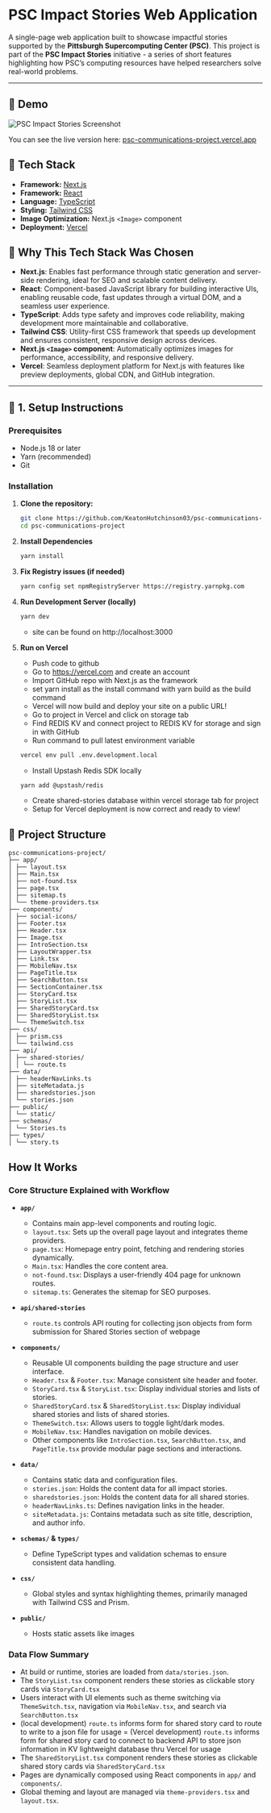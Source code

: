# PSC Impact Stories Web Application

A single-page web application built to showcase impactful stories supported by the **Pittsburgh Supercomputing Center (PSC)**. This project is part of the **PSC Impact Stories** initiative - a series of short features highlighting how PSC’s computing resources have helped researchers solve real-world problems.

---

## 📸 Demo

![PSC Impact Stories Screenshot](./public/static/images/demo-screenshot.png)

You can see the live version here: [psc-communications-project.vercel.app](https://psc-communications-project.vercel.app)

## 🚀 Tech Stack

- **Framework:** [Next.js](https://nextjs.org/)
- **Framework:** [React](https://react.dev)
- **Language:** [TypeScript](https://www.typescriptlang.org/)
- **Styling:** [Tailwind CSS](https://tailwindcss.com/)
- **Image Optimization:** Next.js `<Image>` component
- **Deployment:** [Vercel](https://vercel.com/)

## 📌 Why This Tech Stack Was Chosen

- **Next.js**: Enables fast performance through static generation and server-side rendering, ideal for SEO and scalable content delivery.
- **React**: Component-based JavaScript library for building interactive UIs, enabling reusable code, fast updates through a virtual DOM, and a seamless user experience.
- **TypeScript**: Adds type safety and improves code reliability, making development more maintainable and collaborative.
- **Tailwind CSS**: Utility-first CSS framework that speeds up development and ensures consistent, responsive design across devices.
- **Next.js `<Image>` component**: Automatically optimizes images for performance, accessibility, and responsive delivery.
- **Vercel**: Seamless deployment platform for Next.js with features like preview deployments, global CDN, and GitHub integration.

---

## 🧰 1. Setup Instructions

### Prerequisites

- Node.js 18 or later
- Yarn (recommended)
- Git

### Installation

1. **Clone the repository:**

   ```bash
   git clone https://github.com/KeatonHutchinson03/psc-communications-project.git
   cd psc-communications-project

   ```

2. **Install Dependencies**

   ```bash
   yarn install
   ```

3. **Fix Registry issues (if needed)**

   ```bash
   yarn config set npmRegistryServer https://registry.yarnpkg.com
   ```

4. **Run Development Server (locally)**

   ```bash
   yarn dev

   ```

   - site can be found on http://localhost:3000

5. **Run on Vercel**
   - Push code to github
   - Go to https://vercel.com and create an account
   - Import GitHub repo with Next.js as the framework
   - set yarn install as the install command with yarn build as the build command
   - Vercel will now build and deploy your site on a public URL!
   - Go to project in Vercel and click on storage tab
   - Find REDIS KV and connect project to REDIS KV for storage and sign in with GitHub
   - Run command to pull latest environment variable
   ```bash
   vercel env pull .env.development.local
   ```
   - Install Upstash Redis SDK locally
   ```bash
   yarn add @upstash/redis
   ```
   - Create shared-stories database within vercel storage tab for project
   - Setup for Vercel deployment is now correct and ready to view!

## 📁 Project Structure

```
psc-communications-project/
├── app/
│ ├── layout.tsx
│ ├── Main.tsx
│ ├── not-found.tsx
│ ├── page.tsx
│ ├── sitemap.ts
│ └── theme-providers.tsx
├── components/
│ ├── social-icons/
│ ├── Footer.tsx
│ ├── Header.tsx
│ ├── Image.tsx
│ ├── IntroSection.tsx
│ ├── LayoutWrapper.tsx
│ ├── Link.tsx
│ ├── MobileNav.tsx
│ ├── PageTitle.tsx
│ ├── SearchButton.tsx
│ ├── SectionContainer.tsx
│ ├── StoryCard.tsx
│ ├── StoryList.tsx
│ ├── SharedStoryCard.tsx
│ ├── SharedStoryList.tsx
│ └── ThemeSwitch.tsx
├── css/
│ ├── prism.css
│ └── tailwind.css
├── api/
│ ├── shared-stories/
│ │ └── route.ts
├── data/
│ ├── headerNavLinks.ts
│ ├── siteMetadata.js
│ ├── sharedstories.json
│ └── stories.json
├── public/
│ └── static/
├── schemas/
│ └── Stories.ts
├── types/
│ └── story.ts
```

## How It Works

### Core Structure Explained with Workflow

- **`app/`**

  - Contains main app-level components and routing logic.
  - `layout.tsx`: Sets up the overall page layout and integrates theme providers.
  - `page.tsx`: Homepage entry point, fetching and rendering stories dynamically.
  - `Main.tsx`: Handles the core content area.
  - `not-found.tsx`: Displays a user-friendly 404 page for unknown routes.
  - `sitemap.ts`: Generates the sitemap for SEO purposes.

- **`api/shared-stories`**

  - `route.ts` controls API routing for collecting json objects from form submission for Shared Stories section of webpage

- **`components/`**

  - Reusable UI components building the page structure and user interface.
  - `Header.tsx` & `Footer.tsx`: Manage consistent site header and footer.
  - `StoryCard.tsx` & `StoryList.tsx`: Display individual stories and lists of stories.
  - `SharedStoryCard.tsx` & `SharedStoryList.tsx`: Display individual shared stories and lists of shared stories.
  - `ThemeSwitch.tsx`: Allows users to toggle light/dark modes.
  - `MobileNav.tsx`: Handles navigation on mobile devices.
  - Other components like `IntroSection.tsx`, `SearchButton.tsx`, and `PageTitle.tsx` provide modular page sections and interactions.

- **`data/`**

  - Contains static data and configuration files.
  - `stories.json`: Holds the content data for all impact stories.
  - `sharedstories.json`: Holds the content data for all shared stories.
  - `headerNavLinks.ts`: Defines navigation links in the header.
  - `siteMetadata.js`: Contains metadata such as site title, description, and author info.

- **`schemas/` & `types/`**

  - Define TypeScript types and validation schemas to ensure consistent data handling.

- **`css/`**

  - Global styles and syntax highlighting themes, primarily managed with Tailwind CSS and Prism.

- **`public/`**
  - Hosts static assets like images

### Data Flow Summary

- At build or runtime, stories are loaded from `data/stories.json`.
- The `StoryList.tsx` component renders these stories as clickable story cards via `StoryCard.tsx`
- Users interact with UI elements such as theme switching via `ThemeSwitch.tsx`, navigation via `MobileNav.tsx`, and search via `SearchButton.tsx`
- (local development) `route.ts` informs form for shared story card to route to write to a json file for usage
  = (Vercel development) `route.ts` informs form for shared story card to connect to backend API to store json information in KV lightweight database thru Vercel for usage
- The `SharedStoryList.tsx` component renders these stories as clickable shared story cards via `SharedStoryCard.tsx`
- Pages are dynamically composed using React components in `app/` and `components/`.
- Global theming and layout are managed via `theme-providers.tsx` and `layout.tsx`.
